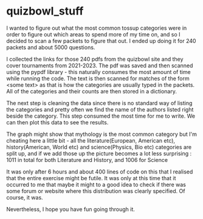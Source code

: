 # quizbowl_stuff

I wanted to figure out what the most common tossup categories were in order to figure out which areas to spend more of my time on, and so I decided to scan a few packets to figure that out. I ended up doing
it for 240 packets and about 5000 questions.

I collected the links for those 240 pdfs from the quizbowl site and they cover tournaments from 2021-2023. The pdf was saved and then scanned using the pypdf library - this naturally consumes the most amount of time while running the code. The text is then scanned
for matches of the form \<some text\> as that is how the categories are usually typed in the packets. All of the categories and their counts are then stored in a dictionary.

The next step is cleaning the data since there is no standard way of listing the categories and pretty often we find the name of the authors listed right beside the category. This step consumed the most time for me to write.
We can then plot this data to see the results.

The graph might show that mythology is the most common category but I'm cheating here a little bit - all the literature(European, American etc), history(American, World etc) and science(Physics, Bio etc) categories are split
up, and if we add those up the picture becomes a lot less surprising : 1011 in total for both Literature and History, and 1006 for Science

It was only after 6 hours and about 400 lines of code on this that I realised that the entire exercise might be futile. It was only at this time that it occurred to me that maybe it might to a good idea to check if there was some forum or website
where this distribution was clearly specified. Of course, it was.

Nevertheless, I hope you have fun going through it.
